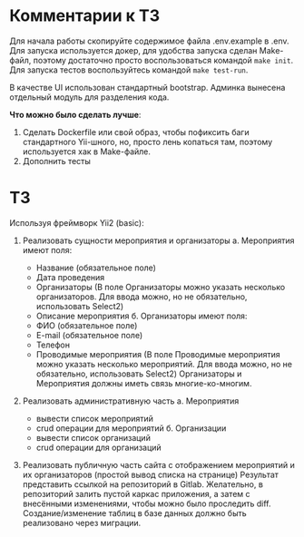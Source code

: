 # Комментарии к ТЗ
Для начала работы скопируйте содержимое файла .env.example в .env.
Для запуска используется докер, для удобства запуска сделан Make-файл, поэтому достаточно просто воспользоваться командой 
   `make init`. Для запуска тестов воспользуйтесь командой `make test-run`.

В качестве UI использован стандартный bootstrap. Админка вынесена отдельный модуль для разделения кода.

**Что можно было сделать лучше**:
1. Сделать Dockerfile или свой образ, чтобы пофиксить баги стандартного Yii-шного, но, просто лень копаться там, поэтому используется хак в Make-файле.
2. Дополнить тесты

# ТЗ
Используя фреймворк Yii2 (basic):
1. Реализовать сущности мероприятия и организаторы
  a. Мероприятия имеют поля:
    - Название (обязательное поле)
    - Дата проведения
    - Организаторы (В поле Организаторы можно указать несколько организаторов. Для ввода можно, но не обязательно, использовать Select2)
    - Описание мероприятия
  б. Организаторы имеют поля:
    - ФИО (обязательное поле)
    - E-mail (обязательное поле)
    - Телефон
    - Проводимые мероприятия (В поле Проводимые мероприятия можно указать несколько мероприятий. Для ввода можно, но не обязательно, использовать Select2)
   Организаторы и Мероприятия должны иметь связь многие-ко-многим.
2. Реализовать административную часть
  a. Мероприятия
    - вывести список мероприятий
    - crud операции для мероприятий
  б. Организации
    - вывести список организаций
    - crud операции для организаций

3. Реализовать публичную часть сайта с отображением мероприятий и их организаторов (простой вывод списка на странице)
                                                                                                                                                                                          Результат представить ссылкой на репозиторий в Gitlab.
                                                                                                                                                                                    Желательно, в репозиторий залить пустой каркас приложения, а затем с внесёнными изменениями, чтобы можно было проследить diff.
                                                                                                                                                                                          Создание/изменение таблиц в базе данных должно быть реализовано через миграции.